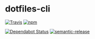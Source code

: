 # dotfiles-cli

[![Travis](https://img.shields.io/travis/com/eliasnorrby/dotfiles-cli?style=for-the-badge)](https://travis-ci.com/eliasnorrby/dotfiles-cli)
[![npm](https://img.shields.io/npm/v/@eliasnorrby/dotfiles-cli?style=for-the-badge)](https://www.npmjs.com/package/@eliasnorrby/dotfiles-cli)

[![Dependabot Status](https://api.dependabot.com/badges/status?host=github&repo=eliasnorrby/dotfiles-cli)](https://dependabot.com)
[![semantic-release](https://img.shields.io/badge/%20%20%F0%9F%93%A6%F0%9F%9A%80-semantic--release-e10079.svg)](https://github.com/semantic-release/semantic-release)
